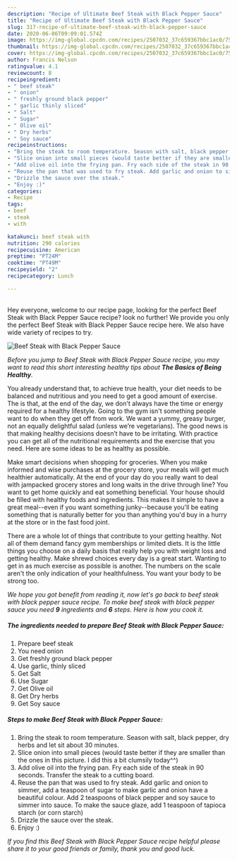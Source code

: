 ```yaml
---
description: "Recipe of Ultimate Beef Steak with Black Pepper Sauce"
title: "Recipe of Ultimate Beef Steak with Black Pepper Sauce"
slug: 317-recipe-of-ultimate-beef-steak-with-black-pepper-sauce
date: 2020-06-06T09:09:01.574Z
image: https://img-global.cpcdn.com/recipes/2507032_37c659367bbc1ac0/751x532cq70/beef-steak-with-black-pepper-sauce-recipe-main-photo.jpg
thumbnail: https://img-global.cpcdn.com/recipes/2507032_37c659367bbc1ac0/751x532cq70/beef-steak-with-black-pepper-sauce-recipe-main-photo.jpg
cover: https://img-global.cpcdn.com/recipes/2507032_37c659367bbc1ac0/751x532cq70/beef-steak-with-black-pepper-sauce-recipe-main-photo.jpg
author: Francis Nelson
ratingvalue: 4.1
reviewcount: 8
recipeingredient:
- " beef steak"
- " onion"
- " freshly ground black pepper"
- " garlic thinly sliced"
- " Salt"
- " Sugar"
- " Olive oil"
- " Dry herbs"
- " Soy sauce"
recipeinstructions:
- "Bring the steak to room temperature. Season with salt, black pepper, dry herbs and let sit about 30 minutes."
- "Slice onion into small pieces (would taste better if they are smaller than the ones in this picture. I did this a bit clumsily today^^)"
- "Add olive oil into the frying pan. Fry each side of the steak in 90 seconds. Transfer the steak to a cutting board."
- "Reuse the pan that was used to fry steak. Add garlic and onion to simmer, add a teaspoon of sugar to make garlic and onion have a beautiful colour. Add 2 teaspoons of black pepper and soy sauce to simmer into sauce. To make the sauce glaze, add 1 teaspoon of tapioca starch (or corn starch)"
- "Drizzle the sauce over the steak."
- "Enjoy :)"
categories:
- Recipe
tags:
- beef
- steak
- with

katakunci: beef steak with 
nutrition: 290 calories
recipecuisine: American
preptime: "PT24M"
cooktime: "PT49M"
recipeyield: "2"
recipecategory: Lunch

---
```

<br>
Hey everyone, welcome to our recipe page, looking for the perfect Beef Steak with Black Pepper Sauce recipe? look no further! We provide you only the perfect Beef Steak with Black Pepper Sauce recipe here. We also have wide variety of recipes to try.
<br>


![Beef Steak with Black Pepper Sauce](https://img-global.cpcdn.com/recipes/2507032_37c659367bbc1ac0/751x532cq70/beef-steak-with-black-pepper-sauce-recipe-main-photo.jpg)

<i>Before you jump to Beef Steak with Black Pepper Sauce recipe, you may want to read this short interesting healthy tips about <strong>The Basics of Being Healthy</strong>.</i>

You already understand that, to achieve true health, your diet needs to be balanced and nutritious and you need to get a good amount of exercise. The  is that, at the end of the day, we don't always have the time or energy required for a healthy lifestyle. Going to the gym isn't something people want to do when they get off from work. We want a yummy, greasy burger, not an equally delightful salad (unless we’re vegetarians). The good news is that making healthy decisions doesn’t have to be irritating. With practice you can get all of the nutritional requirements and the exercise that you need. Here are some ideas to be as healthy as possible.

Make smart decisions when shopping for groceries. When you make informed and wise purchases at the grocery store, your meals will get much healthier automatically. At the end of your day do you really want to deal with jampacked grocery stores and long waits in the drive through line? You want to get home quickly and eat something beneficial. Your house should be filled with healthy foods and ingredients. This makes it simple to have a great meal--even if you want something junky--because you'll be eating something that is naturally better for you than anything you'd buy in a hurry at the store or in the fast food joint.

There are a whole lot of things that contribute to your getting healthy. Not all of them demand fancy gym memberships or limited diets. It is the little things you choose on a daily basis that really help you with weight loss and getting healthy. Make shrewd choices every day is a great start. Wanting to get in as much exercise as possible is another. The numbers on the scale aren't the only indication of your healthfulness. You want your body to be strong too. 


<i>We hope you got benefit from reading it, now let's go back to beef steak with black pepper sauce recipe. To make beef steak with black pepper sauce you need <strong>9</strong> ingredients and <strong>6</strong> steps. Here is how you cook it.
</i>

##### The ingredients needed to prepare Beef Steak with Black Pepper Sauce:

1. Prepare  beef steak
1. You need  onion
1. Get  freshly ground black pepper
1. Use  garlic, thinly sliced
1. Get  Salt
1. Use  Sugar
1. Get  Olive oil
1. Get  Dry herbs
1. Get  Soy sauce


##### Steps to make Beef Steak with Black Pepper Sauce:

1. Bring the steak to room temperature. Season with salt, black pepper, dry herbs and let sit about 30 minutes.
1. Slice onion into small pieces (would taste better if they are smaller than the ones in this picture. I did this a bit clumsily today^^)
1. Add olive oil into the frying pan. Fry each side of the steak in 90 seconds. Transfer the steak to a cutting board.
1. Reuse the pan that was used to fry steak. Add garlic and onion to simmer, add a teaspoon of sugar to make garlic and onion have a beautiful colour. Add 2 teaspoons of black pepper and soy sauce to simmer into sauce. To make the sauce glaze, add 1 teaspoon of tapioca starch (or corn starch)
1. Drizzle the sauce over the steak.
1. Enjoy :)


<i>If you find this Beef Steak with Black Pepper Sauce recipe helpful please share it to your good friends or family, thank you and good luck.</i>
